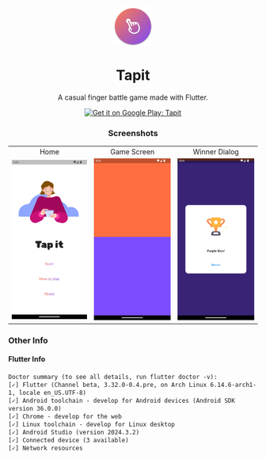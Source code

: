 <div align="center">
  <img alt="Tapit" title="Tapit" src="android/app/src/main/res/mipmap-xxhdpi/ic_launcher.png" width="80">
  <h1>Tapit</h1>
  <p>A casual finger battle game made with Flutter.</p>

<p align="center">
  <a href='https://play.google.com/store/apps/details?id=com.rejie.tapit&pcampaignid=pcampaignidMKT-Other-global-all-co-prtnr-py-PartBadge-Mar2515-1'>
    <img width=180 alt='Get it on Google Play: Tapit' src='https://play.google.com/intl/en_us/badges/static/images/badges/en_badge_web_generic.png'/>
   </a>
</p>


### Screenshots
</div>

<table align="center">
  <tr>
    <td align="center">Home</td>
    <td align="center">Game Screen</td>
    <td align="center">Winner Dialog</td>
  </tr>
  <tr>
    <td align="center"><img src="screenshots/1.png" width=200></td>
    <td align="center"><img src="screenshots/2.png" width=200></td>
    <td align="center"><img src="screenshots/3.png" width=200></td>
    
  </tr>
</table>

### Other Info

#### Flutter Info

```
Doctor summary (to see all details, run flutter doctor -v):
[✓] Flutter (Channel beta, 3.32.0-0.4.pre, on Arch Linux 6.14.6-arch1-1, locale en_US.UTF-8)
[✓] Android toolchain - develop for Android devices (Android SDK version 36.0.0)
[✓] Chrome - develop for the web
[✓] Linux toolchain - develop for Linux desktop
[✓] Android Studio (version 2024.3.2)
[✓] Connected device (3 available)
[✓] Network resources
```